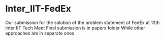 # Inter_IIT-FedEx
Our submission for the solution of the  problem statement of FedEx at 13th Inter IIT Tech Meet 
Final submission is in papers folder 
While other approaches are in separate ones  
